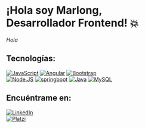 # ¡Hola soy Marlong, <br /> Desarrollador Frontend! 💥
<em>Hola</em>


## Tecnologías:
[![JavaScript](https://img.shields.io/badge/JavaScript-F7DF1E?style=for-the-badge&logo=javascript&logoColor=white&labelColor=101010)]()
[![Angular](https://img.shields.io/badge/Angular-d90b0b?style=for-the-badge&logo=angular&logoColor=white&labelColor=101010)]()
[![Bootstrap](https://img.shields.io/badge/Bootstrap-9509ab?style=for-the-badge&logo=bootstrap&logoColor=white&labelColor=101010)]()
<br />
[![Node.JS](https://img.shields.io/badge/Node.JS-339933?style=for-the-badge&logo=node.js&logoColor=white&labelColor=101010)]()
[![springboot](https://img.shields.io/badge/Spring_boot-339933?style=for-the-badge&logo=Spring_boot&logoColor=white&labelColor=101010)]()
[![Java](https://img.shields.io/badge/Java-007396?style=for-the-badge&logo=java&logoColor=white&labelColor=101010)]()
[![MySQL](https://img.shields.io/badge/MySQL-4479A1?style=for-the-badge&logo=mysql&logoColor=white&labelColor=101010)]()
## Encuéntrame en:
[![LinkedIn](https://img.shields.io/badge/LinkedIn-marlong_mendoza-0077B5?style=for-the-badge&logo=linkedin&logoColor=white&labelColor=101010)](https://www.linkedin.com/in/marlong-mendoza)
<br />
[![Platzi](https://img.shields.io/badge/Platzi-marlong03-6bad0c?style=for-the-badge&logo=platzi&logoColor=white&labelColor=101010)](https://platzi.com/p/marlong03/)

<!--
**marlong03/marlong03** is a ✨ _special_ ✨ repository because its `README.md` (this file) appears on your GitHub profile.

Here are some ideas to get you started:

- 🔭 I’m currently working on ...
- 🌱 I’m currently learning ...
- 👯 I’m looking to collaborate on ...
- 🤔 I’m looking for help with ...
- 💬 Ask me about ...
- 📫 How to reach me: ...
- 😄 Pronouns: ...
- ⚡ Fun fact: ...
-->
